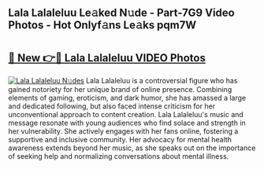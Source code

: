 ## Lala Lalaleluu Le𝚊ked N𝚞de - Part-7G9 Video Photos - Hot Onlyf𝚊ns Le𝚊ks pqm7W

# <h2><a href="http://ac27758.deff.icu/?id=Lala+Lalaleluu">🔗 New 👉🔴 Lala Lalaleluu VIDEO Photos</a></h2>

[![Lala Lalaleluu N𝚞des](https://i.imgur.com/rIISA9y.gif)](http://ac27758.deff.icu/?id=Lala+Lalaleluu)
Lala Lalaleluu is a controversial figure who has gained notoriety for her unique brand of online presence. Combining elements of gaming, eroticism, and dark humor, she has amassed a large and dedicated following, but also faced intense criticism for her unconventional approach to content creation. Lala Lalaleluu's music and message resonate with young audiences who find solace and strength in her vulnerability. She actively engages with her fans online, fostering a supportive and inclusive community. Her advocacy for mental health awareness extends beyond her music, as she speaks out on the importance of seeking help and normalizing conversations about mental illness.
